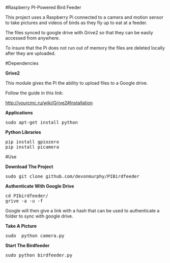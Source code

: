 #Raspberry PI-Powered Bird Feeder

This project uses a Raspberry Pi connected to a camera and motion sensor to take pictures and videos of birds as they fly up to eat at a feeder.

The files synced to google drive with Grive2 so that they can be easily accessed from anywhere.

To insure that the Pi does not run out of memory the files are deleted locally after they are uploaded.

#Dependencies

**Grive2**

This module gives the Pi the ability to upload files to a Google drive.

Follow the guide in this link:

http://yourcmc.ru/wiki/Grive2#Installation

**Applications**
<pre>
sudo apt-get install python
</pre>

**Python Libraries**
<pre>
pip install gpiozero
pip install picamera
</pre>

#Use

**Download The Project**
<pre>
sudo git clone github.com/devonmurphy/PIBirdfeeder
</pre>
**Authenticate With Google Drive**
<pre>
cd PIbirdfeeder/
grive -a -u -f
</pre>
Google will then give a link with a hash that can be used to authenticate a folder to sync with google drive.

**Take A Picture**
<pre>
sudo  python camera.py
</pre>
**Start The Birdfeeder**
<pre>
sudo python birdfeeder.py
</pre>

